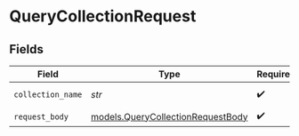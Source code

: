 # QueryCollectionRequest


## Fields

| Field                                                                        | Type                                                                         | Required                                                                     | Description                                                                  |
| ---------------------------------------------------------------------------- | ---------------------------------------------------------------------------- | ---------------------------------------------------------------------------- | ---------------------------------------------------------------------------- |
| `collection_name`                                                            | *str*                                                                        | :heavy_check_mark:                                                           | Collection name.                                                             |
| `request_body`                                                               | [models.QueryCollectionRequestBody](../models/querycollectionrequestbody.md) | :heavy_check_mark:                                                           | N/A                                                                          |